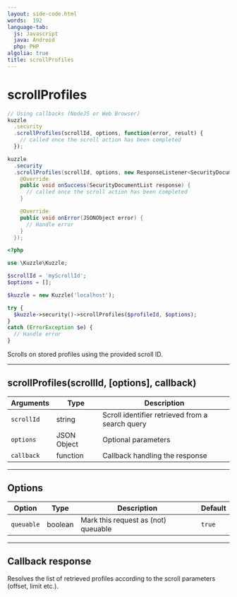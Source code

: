 ```yaml
---
layout: side-code.html
words:  192
language-tab:
  js: Javascript
  java: Android
  php: PHP
algolia: true
title: scrollProfiles
---
```


# scrollProfiles

```js
// Using callbacks (NodeJS or Web Browser)
kuzzle
  .security
  .scrollProfiles(scrollId, options, function(error, result) {
    // called once the scroll action has been completed
  });
```

```java
kuzzle
  .security
  .scrollProfiles(scrollId, options, new ResponseListener<SecurityDocumentList>() {
    @Override
    public void onSuccess(SecurityDocumentList response) {
      // called once the scroll action has been completed
    }

    @Override
    public void onError(JSONObject error) {
      // Handle error
    }
  });
```

```php
<?php

use \Kuzzle\Kuzzle;

$scrollId = 'myScrollId';
$options = [];

$kuzzle = new Kuzzle('localhost');

try {
  $kuzzle->security()->scrollProfiles($profileId, $options);
}
catch (ErrorException $e) {
  // Handle error
}
```

Scrolls on stored profiles using the provided scroll ID.

---

## scrollProfiles(scrollId, [options], callback)

| Arguments | Type | Description |
|---------------|---------|----------------------------------------|
| ``scrollId`` | string | Scroll identifier retrieved from a search query |
| ``options`` | JSON Object | Optional parameters |
| ``callback`` | function | Callback handling the response |

---

## Options

| Option | Type | Description | Default |
|---------------|---------|----------------------------------------|---------|
| ``queuable`` | boolean | Mark this request as (not) queuable | ``true`` |

---

## Callback response

Resolves the list of retrieved profiles according to the scroll parameters (offset, limit etc.).
